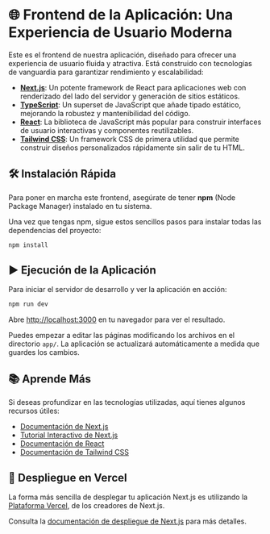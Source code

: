 # 🌐 Frontend de la Aplicación: Una Experiencia de Usuario Moderna

Este es el frontend de nuestra aplicación, diseñado para ofrecer una experiencia de usuario fluida y atractiva. Está construido con tecnologías de vanguardia para garantizar rendimiento y escalabilidad:

- **[Next.js](https://nextjs.org)**: Un potente framework de React para aplicaciones web con renderizado del lado del servidor y generación de sitios estáticos.
- **[TypeScript](https://www.typescriptlang.org/)**: Un superset de JavaScript que añade tipado estático, mejorando la robustez y mantenibilidad del código.
- **[React](https://react.dev/)**: La biblioteca de JavaScript más popular para construir interfaces de usuario interactivas y componentes reutilizables.
- **[Tailwind CSS](https://tailwindcss.com/)**: Un framework CSS de primera utilidad que permite construir diseños personalizados rápidamente sin salir de tu HTML.

## 🛠️ Instalación Rápida

Para poner en marcha este frontend, asegúrate de tener **npm** (Node Package Manager) instalado en tu sistema.

Una vez que tengas npm, sigue estos sencillos pasos para instalar todas las dependencias del proyecto:

```bash
npm install
```

## ▶️ Ejecución de la Aplicación

Para iniciar el servidor de desarrollo y ver la aplicación en acción:

```bash
npm run dev
```

Abre [http://localhost:3000](http://localhost:3000) en tu navegador para ver el resultado.

Puedes empezar a editar las páginas modificando los archivos en el directorio `app/`. La aplicación se actualizará automáticamente a medida que guardes los cambios.

## 📚 Aprende Más

Si deseas profundizar en las tecnologías utilizadas, aquí tienes algunos recursos útiles:

- [Documentación de Next.js](https://nextjs.org/docs)
- [Tutorial Interactivo de Next.js](https://nextjs.org/learn)
- [Documentación de React](https://react.dev/learn)
- [Documentación de Tailwind CSS](https://tailwindcss.com/docs)

## 🚀 Despliegue en Vercel

La forma más sencilla de desplegar tu aplicación Next.js es utilizando la [Plataforma Vercel](https://vercel.com/new?utm_medium=default-template&filter=next.js&utm_source=create-next-app&utm_campaign=create-next-app-readme), de los creadores de Next.js.

Consulta la [documentación de despliegue de Next.js](https://nextjs.org/docs/app/building-your-application/deploying) para más detalles.
